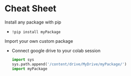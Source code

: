 # Cheat Sheet

Install any package with pip
- `!pip install myPackage`

Import your own custom package
- Connect google drive to your colab session
  ```python
  import sys
  sys.path.append('/content/drive/MyDrive/myPackage/')
  import myPackage
  ```
